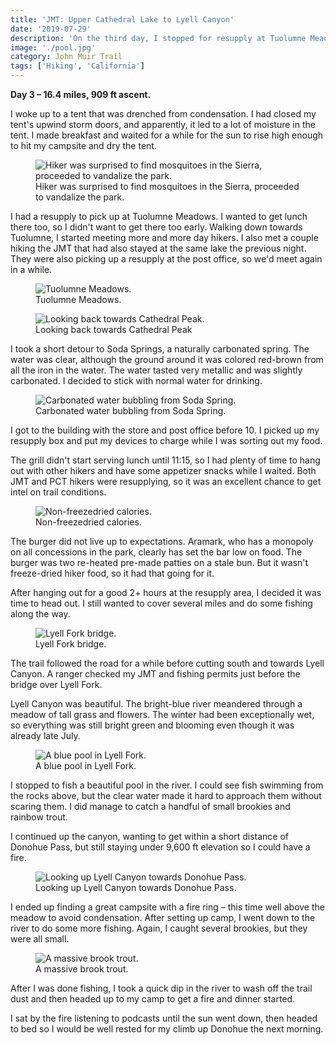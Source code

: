 ```yaml
---
title: 'JMT: Upper Cathedral Lake to Lyell Canyon'
date: '2019-07-29'
description: 'On the third day, I stopped for resupply at Tuolumne Meadows and camped in the beautiful Lyell Canyon.'
image: './pool.jpg'
category: John Muir Trail
tags: ['Hiking', 'California']
---
```


**Day 3 – 16.4 miles, 909 ft ascent.**

I woke up to a tent that was drenched from condensation. I had closed my tent's upwind storm doors, and apparently, it led to a lot of moisture in the tent. I made breakfast and waited for a while for the sun to rise high enough to hit my campsite and dry the tent.

<figure>
 <img src="mosquito-lake.jpg" alt="Hiker was surprised to find mosquitoes in the Sierra, proceeded to vandalize the park.">
 <figcaption>Hiker was surprised to find mosquitoes in the Sierra, proceeded to vandalize the park.</figcaption>
</figure>

I had a resupply to pick up at Tuolumne Meadows. I wanted to get lunch there too, so I didn't want to get there too early. Walking down towards Tuolumne, I started meeting more and more day hikers. I also met a couple hiking the JMT that had also stayed at the same lake the previous night. They were also picking up a resupply at the post office, so we'd meet again in a while.

<figure>
 <img src="tuolumne-meadows.jpg" alt="Tuolumne Meadows.">
 <figcaption>Tuolumne Meadows.</figcaption>
</figure>

<figure class="full-width">
 <img src="looking-back.jpg" alt="Looking back towards Cathedral Peak.">
 <figcaption>Looking back towards Cathedral Peak</figcaption>
</figure>

I took a short detour to Soda Springs, a naturally carbonated spring. The water was clear, although the ground around it was colored red-brown from all the iron in the water. The water tasted very metallic and was slightly carbonated. I decided to stick with normal water for drinking.

<figure>
 <img src="soda-spring.jpg" alt="Carbonated water bubbling from Soda Spring.">
 <figcaption>Carbonated water bubbling from Soda Spring.</figcaption>
</figure>

I got to the building with the store and post office before 10. I picked up my resupply box and put my devices
to charge while I was sorting out my food.

The grill didn't start serving lunch until 11:15, so I had plenty of time to hang out with other hikers and have some appetizer snacks while I waited. Both JMT and PCT hikers were resupplying, so it was an excellent chance to get intel on trail conditions.

<figure>
 <img src="hamburger.jpg" alt="Non-freezedried calories.">
 <figcaption>Non-freezedried calories.</figcaption>
</figure>

The burger did not live up to expectations. Aramark, who has a monopoly on all concessions in the park, clearly has set the bar low on food. The burger was two re-heated pre-made patties on a stale bun. But it wasn't freeze-dried hiker food, so it had that going for it.

After hanging out for a good 2+ hours at the resupply area, I decided it was time to head out. I still wanted to cover several miles and do some fishing along the way.

<figure>
 <img src="lyell-fork-bridge.jpg" alt="Lyell Fork bridge.">
 <figcaption>Lyell Fork bridge.</figcaption>
</figure>

The trail followed the road for a while before cutting south and towards Lyell Canyon. A ranger checked my JMT and fishing permits just before the bridge over Lyell Fork.

Lyell Canyon was beautiful. The bright-blue river meandered through a meadow of tall grass and flowers. The winter had been exceptionally wet, so everything was still bright green and blooming even though it was already late July.

<figure class="full-width">
 <img src="pool.jpg" alt="A blue pool in Lyell Fork.">
 <figcaption>A blue pool in Lyell Fork.</figcaption>
</figure>

I stopped to fish a beautiful pool in the river. I could see fish swimming from the rocks above, but the clear water made it hard to approach them without scaring them. I did manage to catch a handful of small brookies and rainbow trout.

I continued up the canyon, wanting to get within a short distance of Donohue Pass, but still staying under 9,600 ft elevation so I could have a fire.

<figure>
 <img src="lyell-canyon.jpg" alt="Looking up Lyell Canyon towards Donohue Pass.">
 <figcaption>Looking up Lyell Canyon towards Donohue Pass.</figcaption>
</figure>

I ended up finding a great campsite with a fire ring – this time well above the meadow to avoid condensation. After setting up camp, I went down to the river to do some more fishing. Again, I caught several brookies, but they were all small.

<figure>
 <img src="brookie.jpg" alt="A massive brook trout.">
 <figcaption>A massive brook trout.</figcaption>
</figure>

After I was done fishing, I took a quick dip in the river to wash off the trail dust and then headed up to my camp to get a fire and dinner started.

I sat by the fire listening to podcasts until the sun went down, then headed to bed so I would be well rested for my climb up Donohue the next morning.
